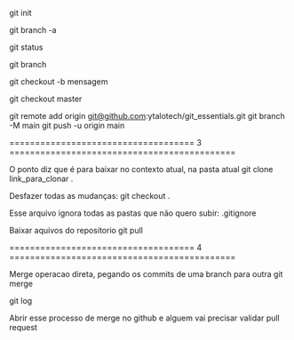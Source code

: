 git init

git branch -a

git status

git branch

git checkout -b mensagem

git checkout master

git remote add origin git@github.com:ytalotech/git_essentials.git
git branch -M main
git push -u origin main


==================================== 3 ============================================

O ponto diz que é para baixar no contexto atual, na pasta atual
git clone link_para_clonar .

Desfazer todas as mudanças:
git checkout .

Esse arquivo ignora todas as pastas que não quero subir:
.gitignore

Baixar aquivos do repositorio
git pull


==================================== 4 ============================================

Merge operacao direta, pegando os commits de uma branch para outra
git merge

git log

Abrir esse processo de merge no github e alguem vai precisar validar
pull request